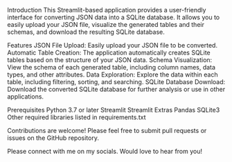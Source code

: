Introduction
This Streamlit-based application provides a user-friendly interface for converting JSON data into a SQLite database. It allows you to easily upload your JSON file, visualize the generated tables and their schemas, and download the resulting SQLite database.

Features
JSON File Upload: Easily upload your JSON file to be converted.
Automatic Table Creation: The application automatically creates SQLite tables based on the structure of your JSON data.
Schema Visualization: View the schema of each generated table, including column names, data types, and other attributes.
Data Exploration: Explore the data within each table, including filtering, sorting, and searching.
SQLite Database Download: Download the converted SQLite database for further analysis or use in other applications.


Prerequisites
Python 3.7 or later
Streamlit
Streamlit Extras
Pandas
SQLite3
Other required libraries listed in requirements.txt



Contributions are welcome! Please feel free to submit pull requests or issues on the GitHub repository.

Please connect with me on my socials. Would love to hear from you!